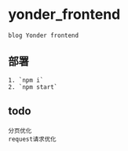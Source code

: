 # yonder_frontend
    blog Yonder frontend

## 部署
    1. `npm i`
    2. `npm start`

## todo
    分页优化
    request请求优化 
    
